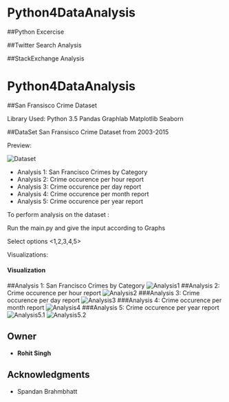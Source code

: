 # Python4DataAnalysis

##Python Excercise

##Twitter Search Analysis

##StackExchange Analysis

# Python4DataAnalysis

##San Fransisco Crime Dataset

Library Used:
Python 3.5
Pandas
Graphlab
Matplotlib
Seaborn

##DataSet
San Fransisco Crime Dataset from 2003-2015

Preview:

![Dataset](https://github.com/rohits216/Python4DataAnalysis/blob/master/Python4DataAnalysis/San%20Francisco%20Crimes%20Dataset/Visualization/Data.png)

* Analysis 1: San Francisco Crimes by Category
* Analysis 2: Crime occurence per hour report
* Analysis 3: Crime occurence per day report
* Analysis 4: Crime occurence per month report
* Analysis 5: Crime occurence per year report


To perform analysis on the dataset :

Run the main.py and give the input according to Graphs

Select options <1,2,3,4,5>


Visualizations:

#### Visualization
##Analysis 1: San Francisco Crimes by Category
 ![Analysis1](https://github.com/rohits216/Python4DataAnalysis/blob/master/Python4DataAnalysis/San%20Francisco%20Crimes%20Dataset/Visualization/Analysis1_CrimeCatg.png)
 ##Analysis 2: Crime occurence per hour report
 ![Analysis2](https://github.com/rohits216/Python4DataAnalysis/blob/master/Python4DataAnalysis/San%20Francisco%20Crimes%20Dataset/Visualization/Analysis2_CrimeDay.png)
 ###Analysis 3: Crime occurence per day report
 ![Analysis3](https://github.com/rohits216/Python4DataAnalysis/blob/master/Python4DataAnalysis/San%20Francisco%20Crimes%20Dataset/Visualization/Analysis3_CrimeHr.png)
###Analysis 4: Crime occurence per month report 
 ![Analysis4](https://github.com/rohits216/Python4DataAnalysis/blob/master/Python4DataAnalysis/San%20Francisco%20Crimes%20Dataset/Visualization/Analysis4_CrimeMon.png)
###Analysis 5: Crime occurence per year report
 ![Analysis5.1](https://github.com/rohits216/Python4DataAnalysis/blob/master/Python4DataAnalysis/San%20Francisco%20Crimes%20Dataset/Visualization/Analysis5_CrimeYear.png)
![Analysis5.2](https://github.com/rohits216/Python4DataAnalysis/blob/master/Python4DataAnalysis/San%20Francisco%20Crimes%20Dataset/Visualization/Analysis5_CrimeYear2.png)





## Owner

* **Rohit Singh** 

## Acknowledgments

* Spandan Brahmbhatt



